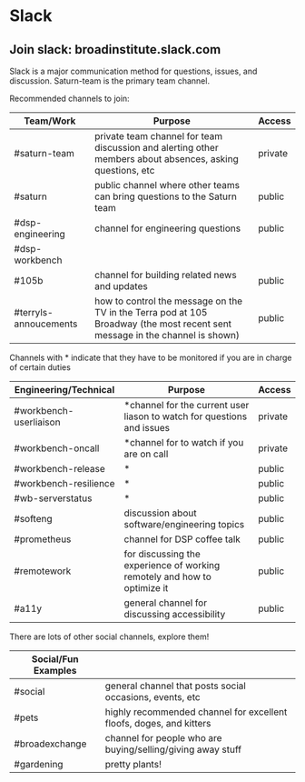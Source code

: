 # Slack

## Join slack: broadinstitute.slack.com

Slack is a major communication method for questions, issues, and discussion. Saturn-team is the primary team channel.

Recommended channels to join: 

|Team/Work|Purpose|Access|
|---|---|---|
|\#saturn-team|private team channel for team discussion and alerting other members about absences, asking questions, etc|private|
|\#saturn|public channel where other teams can bring questions to the Saturn team|public|
|\#dsp-engineering|channel for engineering questions |public|
|\#dsp-workbench|
|\#105b|channel for building related news and updates|public|
|\#terryls-annoucements|how to control the message on the TV in the Terra pod at 105 Broadway (the most recent sent message in the channel is shown)|public|

Channels with * indicate that they have to be monitored if you are in charge of certain duties

|Engineering/Technical|Purpose|Access|
|---|---|---|
|\#workbench-userliaison|*channel for the current user liason to watch for questions and issues|private|
|\#workbench-oncall|*channel for to watch if you are on call|private|
|\#workbench-release|*|public|
|\#workbench-resilience|*|public|
|\#wb-serverstatus|*|public|
|\#softeng|discussion about software/engineering topics|public|
|\#prometheus|channel for DSP coffee talk|public|
|\#remotework|for discussing the experience of working remotely and how to optimize it|public|
|\#a11y|general channel for discussing accessibility|public|


There are lots of other social channels, explore them! 

|Social/Fun Examples||
|---|---|
|\#social|general channel that posts social occasions, events, etc|
|\#pets|highly recommended channel for excellent floofs, doges, and kitters|
|\#broadexchange|channel for people who are buying/selling/giving away stuff
|\#gardening|pretty plants!| 
